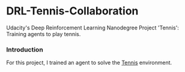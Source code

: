 # DRL-Tennis-Collaboration
Udacity's Deep Reinforcement Learning Nanodegree Project 'Tennis': Training agents to play tennis.


### Introduction
For this project, I trained an agent to solve the [Tennis](https://github.com/Unity-Technologies/ml-agents/blob/master/docs/Learning-Environment-Examples.md#tennis) environment.


### 